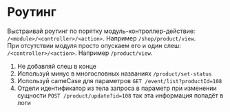 # Роутинг

Выстраивай роутинг по порятку модуль-контроллер-действие: `/<module>/<controller>/<action>`. Например `/shop/product/view`.  
При отсутствии модуля просто опускаем его и один слеш: `/<controller>/<action>`. Например `/product/view`.  

1. Не добавляй слеш в конце
2. Используй минус в многословных названиях `/product/set-status`
3. Используй cameCase для параметров `GET /event/list?productId=108`
4. Отдели идентификатор из тела запроса в параметр при изменении сущности `POST /product/update?id=108` так эта информация попадёт в логи